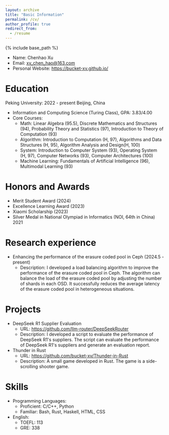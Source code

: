 ```yaml
---
layout: archive
title: "Basic Information"
permalink: /cv/
author_profile: true
redirect_from:
  - /resume
---
```


{% include base_path %}
* Name: Chenhao Xu
* Email: xv_chen_hao@163.com
* Personal Website: https://bucket-xv.github.io/

Education
======
Peking University: 2022 - present Beijing, China
* Information and Computing Science (Turing Class), GPA: 3.83/4.00
* Core Courses: 
  * Math: Linear Algebra (95.5), Discrete Mathematics and Structures (94), Probability Theory and Statistics (97), Introduction to Theory of Computation (93)
  * Algorithm: Introduction to Computation (H, 97), Algorithms and Data Structures (H, 95), Algorithm Analysis and Design(H, 100)
  * System: Introduction to Computer System (93), Operating System (H, 97), Computer Networks (93), Computer Architectures (100)
  * Machine Learning: Fundamentals of Artificial Intelligence (96), Multimodal Learning (93)

Honors and Awards
======
* Merit Student Award (2024)
* Excellence Learning Award (2023)
* Xiaomi Scholarship (2023)
* Silver Medal in National Olympiad in Informatics (NOI, 64th in China) 2021

Research experience
======
* Enhancing the performance of the erasure coded pool in Ceph (2024.5 - present)
  * Description: I developed a load balancing algorithm to improve the performance of the erasure coded pool in Ceph. The algorithm can balance the load of the erasure coded pool by adjusting the number of shards in each OSD. It successfully reduces the average latency of the erasure coded pool in heterogeneous situations.

Projects
======
* DeepSeek R1 Supplier Evaluation
  * URL: https://github.com/llm-router/DeepSeekRouter
  * Description: I developed a script to evaluate the performance of DeepSeek R1's suppliers. The script can evaluate the performance of DeepSeek R1's suppliers and generate an evaluation report.
* Thunder in Rust
  * URL: https://github.com/bucket-xv/Thunder-in-Rust
  * Description: A small game developed in Rust. The game is a side-scrolling shooter game.

Skills
======
* Programming Languages: 
  * Proficient: C/C++, Python
  * Familiar: Bash, Rust, Haskell, HTML, CSS
* English:
  * TOEFL: 113
  * GRE: 338

<!-- Publications
======
  <ul>{% for post in site.publications reversed %}
    {% include archive-single-cv.html %}
  {% endfor %}</ul> -->
  
